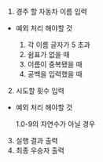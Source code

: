 1. 경주 할 자동차 이름 입력

* 예외 처리 해야할 것
 
  1. 각 이름 글자가 5 초과
  2. 쉼표가 없을 때
  3. 이름이 중복됐을 때
  4. 공백을 입력했을 때

2. 시도할 횟수 입력

* 예외 처리 해야할 것

    1.0-9의 자연수가 아닐 경우
3. 실행 결과 출력
4. 최종 우승자 출력